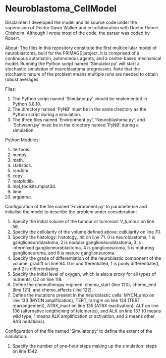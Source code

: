 # Neuroblastoma_CellModel
Disclaimer: I developed the model and its source code under the supervision of Doctor Dawn Walker and in collaboration with Doctor Robert Chisholm. Although I wrote most of the code, the parser was coded by Robert.

About: The files in this repository constitute the first multicellular model of neuroblastoma, built for the PRIMAGE project. It is comprised of a continuous automaton, autonomous agents, and a centre-based mechanical model. Running the Python script named 'Simulator.py' will start a stochastic simulation of neuroblastoma progression. Note that the stochastic nature of the problem means multiple runs are needed to obtain robust averages.

Files:
1. The Python script named 'Simulator.py' should be implemented in Python 3.8.10.
2. The directory named 'PyNB' must be in the same directory as the Python script during a simulation.
3. The three files named 'Environment.py', 'Neuroblastoma.py', and 'Schwann.py' must be in the directory named 'PyNB' during a simulation.

Python Modules:
1. itertools.
2. numpy.
3. math.
4. statistics.
5. random.
6. copy.
7. matplotlib.
8. mpl_toolkits.mplot3d.
9. time.
10. argparse.

Configuration of the file named 'Environment.py' to parameterise and initialise the model to describe the problem under consideration:
1. Specify the initial volume of the tumour or tumoroid: V_tumour on line 56.
2. Specify the cellularity of the volume defined above: cellularity on line 70.
3. Specify the histology: histology_init on line 71. 0 is neuroblastoma, 1 is ganglioneuroblastoma, 2 is nodular ganglioneuroblastoma, 3 is intermixed ganglioneuroblastoma, 4 is ganglioneuroma, 5 is maturing ganglioneuroma, and 6 is mature ganglioneuroma.
4. Specify the grade of differentiation of the neuroblastic component of the volume: gradiff on line 84. 0 is undifferentiated, 1 is pooly differentiated, and 2 is differentiating.
5. Specify the initial level of oxygen, which is also a proxy for all types of nutrients: O2 on line 119.
6. Define the chemotherapy regimen: chemo_start (line 120), chemo_end (line 121), and chemo_effects (line 122).
7. Define the mutations present in the neuroblastic cells: MYCN_amp on line 133 (MYCN amplification), TERT_rarngm on line 134 (TERT rearrangement), ATRX_inact on line 135 (ATRX inactivation), ALT on line 136 (alternative lengthening of telomeres), and ALK on line 137 (0 means wild type, 1 means ALK amplification or activation, and 2 means other RAS mutations).

Configuration of the file named 'Simulator.py' to define the extent of the simulation:
1. Specify the number of one-hour steps making up the simulation: steps on line 1542.
